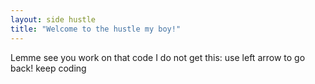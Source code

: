 ```yaml
---
layout: side hustle
title: "Welcome to the hustle my boy!"
---
```

Lemme see you work on that code
I do not get this: use left arrow to go back!
keep coding
